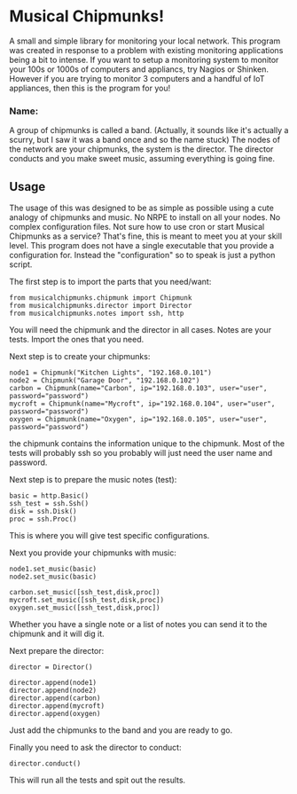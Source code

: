 # Musical Chipmunks!

A small and simple library for monitoring your local network. This program was created in response to a problem with existing monitoring applications being a bit to intense. If you want to setup a monitoring system to monitor your 100s or 1000s  of computers and appliancs, try Nagios or Shinken. However if you are trying to monitor 3 computers and a handful of IoT appliances, then this is the program for you!

### Name:

A group of chipmunks is called a band. (Actually, it sounds like it's actually a scurry, but I saw it was a band once and so the name stuck) The nodes of the network are your chipmunks, the system is the director. The director conducts and you make sweet music, assuming everything is going fine.


## Usage

The usage of this was designed to be as simple as possible using a cute analogy of chipmunks and music. No NRPE to install on all your nodes. No complex configuration files. Not sure how to use cron or start Musical Chipmunks as a service? That's fine, this is meant to meet you at your skill level. This program does not have a single executable that you provide a configuration for. Instead the "configuration" so to speak is just a python script.

The first step is to import the parts that you need/want:

    from musicalchipmunks.chipmunk import Chipmunk
    from musicalchipmunks.director import Director
    from musicalchipmunks.notes import ssh, http

You will need the chipmunk and the director in all cases. Notes are your tests. Import the ones that you need. 

Next step is to create your chipmunks:

    node1 = Chipmunk("Kitchen Lights", "192.168.0.101")
    node2 = Chipmunk("Garage Door", "192.168.0.102")
    carbon = Chipmunk(name="Carbon", ip="192.168.0.103", user="user", password="password")
    mycroft = Chipmunk(name="Mycroft", ip="192.168.0.104", user="user", password="password")
    oxygen = Chipmunk(name="Oxygen", ip="192.168.0.105", user="user", password="password")

the chipmunk contains the information unique to the chipmunk. Most of the tests will probably ssh so you probably will just need the user name and password. 

Next step is to prepare the music notes (test):

    basic = http.Basic()
    ssh_test = ssh.Ssh()
    disk = ssh.Disk()
    proc = ssh.Proc()

This is where you will give test specific configurations.

Next you provide your chipmunks with music:

    node1.set_music(basic)
    node2.set_music(basic)

    carbon.set_music([ssh_test,disk,proc])
    mycroft.set_music([ssh_test,disk,proc])
    oxygen.set_music([ssh_test,disk,proc])

Whether you have a single note or a list of notes you can send it to the chipmunk and it will dig it.

Next prepare the director:

    director = Director()

    director.append(node1)
    director.append(node2)
    director.append(carbon)
    director.append(mycroft)
    director.append(oxygen)

Just add the chipmunks to the band and you are ready to go.

Finally you need to ask the director to conduct:

    director.conduct()

This will run all the tests and spit out the results. 
